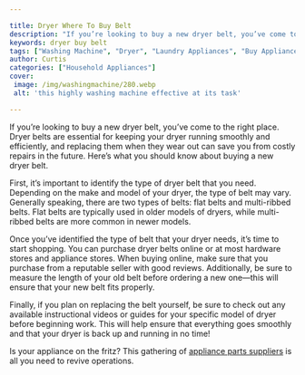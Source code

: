 ```yaml
---

title: Dryer Where To Buy Belt
description: "If you’re looking to buy a new dryer belt, you’ve come to the right place. Dryer belts are essential for keeping your dryer runnin...learn more"
keywords: dryer buy belt
tags: ["Washing Machine", "Dryer", "Laundry Appliances", "Buy Appliance", "Appliance Parts"]
author: Curtis
categories: ["Household Appliances"]
cover: 
 image: /img/washingmachine/280.webp
 alt: 'this highly washing machine effective at its task'

---
```


If you’re looking to buy a new dryer belt, you’ve come to the right place. Dryer belts are essential for keeping your dryer running smoothly and efficiently, and replacing them when they wear out can save you from costly repairs in the future. Here’s what you should know about buying a new dryer belt.

First, it’s important to identify the type of dryer belt that you need. Depending on the make and model of your dryer, the type of belt may vary. Generally speaking, there are two types of belts: flat belts and multi-ribbed belts. Flat belts are typically used in older models of dryers, while multi-ribbed belts are more common in newer models.

Once you’ve identified the type of belt that your dryer needs, it’s time to start shopping. You can purchase dryer belts online or at most hardware stores and appliance stores. When buying online, make sure that you purchase from a reputable seller with good reviews. Additionally, be sure to measure the length of your old belt before ordering a new one—this will ensure that your new belt fits properly.

Finally, if you plan on replacing the belt yourself, be sure to check out any available instructional videos or guides for your specific model of dryer before beginning work. This will help ensure that everything goes smoothly and that your dryer is back up and running in no time!

Is your appliance on the fritz? This gathering of <a href="/pages/appliance-parts-suppliers/">appliance parts suppliers</a> is all you need to revive operations.